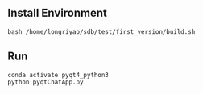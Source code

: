 ## Install Environment
    bash /home/longriyao/sdb/test/first_version/build.sh
    
    
## Run

    conda activate pyqt4_python3
    python pyqtChatApp.py